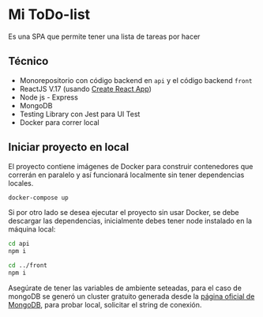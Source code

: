 # Mi ToDo-list
Es una SPA que permite tener una lista de tareas por hacer

## Técnico
- Monorepositorio con código backend en `api` y el código backend `front` 
- ReactJS V.17 (usando [Create React App](https://github.com/facebook/create-react-app))
- Node js - Express
- MongoDB
- Testing Library con Jest para UI Test
- Docker para correr local

## Iniciar proyecto en local
El proyecto contiene imágenes de Docker para construir contenedores que correrán en paralelo y así funcionará localmente sin tener dependencias locales.

```sh
docker-compose up
```


Si por otro lado se desea ejecutar el proyecto sin usar Docker, se debe descargar las dependencias, inicialmente debes tener node instalado en la máquina local:

```sh
cd api
npm i

cd ../front
npm i
```

Asegúrate de tener las variables de ambiente seteadas, para el caso de mongoDB se generó un cluster gratuito generada desde la [página oficial de MongoDB](https://www.mongodb.com/cloud/atlas/), para probar local, solicitar el string de conexión.